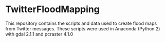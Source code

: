 # TwitterFloodMapping
This repository contains the scripts and data used to create flood maps from Twitter messages. These scripts were used in Anaconda (Python 2) with gdal 2.1.1 and pcraster 4.1.0
